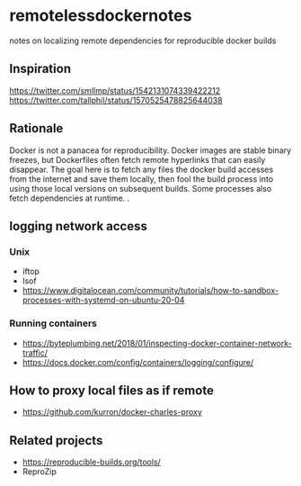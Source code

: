 # remotelessdockernotes
notes on localizing remote dependencies for reproducible docker builds

## Inspiration
https://twitter.com/smllmp/status/1542131074339422212 
https://twitter.com/tallphil/status/1570525478825644038

## Rationale
Docker is not a panacea for reproducibility. Docker images are stable binary freezes, but Dockerfiles often fetch remote hyperlinks that can easily disappear. The goal here is to fetch any files the docker build accesses from the internet and save them locally, then fool the build process into using those local versions on subsequent builds. Some processes also fetch dependencies at runtime.
.
## logging network access
### Unix
- iftop
- lsof
- https://www.digitalocean.com/community/tutorials/how-to-sandbox-processes-with-systemd-on-ubuntu-20-04

### Running containers
- https://byteplumbing.net/2018/01/inspecting-docker-container-network-traffic/
- https://docs.docker.com/config/containers/logging/configure/

## How to proxy local files as if remote
- https://github.com/kurron/docker-charles-proxy

## Related projects
- https://reproducible-builds.org/tools/
- ReproZip
